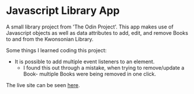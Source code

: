 # Javascript Library App

A small library project from 'The Odin Project'. This app makes use of Javascript objects as well as data attributes to add, edit, and remove Books to and from the Kwonsonian Library.

Some things I learned coding this project:

- It is possible to add multiple event listeners to an element.
	- I found this out through a mistake, when trying to remove/update a Book- multiple Books were being removed in one click.

The live site can be seen [here](https://aznafro.github.io/library/).
